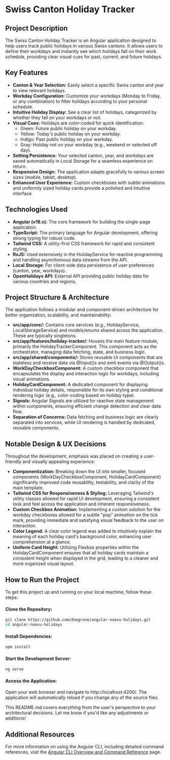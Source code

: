 # Swiss Canton Holiday Tracker
## Project Description
The Swiss Canton Holiday Tracker is an Angular application designed to help users track public holidays in various Swiss cantons. It allows users to define their workdays and instantly see which holidays fall on their work schedule, providing clear visual cues for past, current, and future holidays.

## Key Features
- **Canton & Year Selection:** Easily select a specific Swiss canton and year to view relevant holidays.
- **Workday Configuration:** Customize your workdays (Monday to Friday, or any combination) to filter holidays according to your personal schedule.
- **Intuitive Holiday Display:** See a clear list of holidays, categorized by whether they fall on your workdays or not.
- **Visual Cues:** Holidays are color-coded for quick identification:
    - Green: Future public holiday on your workday.
    - Yellow: Today's public holiday on your workday.
    - Indigo: Past public holiday on your workday.
    - Gray: Holiday not on your workday (e.g., weekend or selected off day).
- **Setting Persistence:** Your selected canton, year, and workdays are saved automatically in Local Storage for a seamless experience on return.
- **Responsive Design:** The application adapts gracefully to various screen sizes (mobile, tablet, desktop).
- **Enhanced User Experience:** Custom checkboxes with subtle animations and uniformly sized holiday cards provide a polished and intuitive interface.

## Technologies Used
- **Angular (v19.x):** The core framework for building the single-page application.
- **TypeScript:** The primary language for Angular development, offering strong typing for robust code.
- **Tailwind CSS:** A utility-first CSS framework for rapid and consistent styling.
- **RxJS:** Used extensively in the HolidayService for reactive programming and handling asynchronous data streams from the API.
- **Local Storage:** For client-side data persistence of user preferences (canton, year, workdays).
- **OpenHolidays API:** External API providing public holiday data for various countries and regions.

## Project Structure & Architecture
The application follows a modular and component-driven architecture for better organization, scalability, and maintainability:

- **src/app/core/:** Contains core services (e.g., HolidayService, LocalStorageService) and models/enums shared across the application. These are typically singletons.
- **src/app/features/holiday-tracker/:** Houses the main feature module, primarily the HolidayTrackerComponent. This component acts as the orchestrator, managing data fetching, state, and business logic.
- **src/app/shared/components/:** Stores reusable UI components that are stateless and receive data via @Input()s and emit events via @Output()s.
- **WorkDayCheckboxComponent:** A custom checkbox component that encapsulates the display and interaction logic for workdays, including visual animations.
- **HolidayCardComponent:** A dedicated component for displaying individual holiday details, responsible for its own styling and conditional rendering logic (e.g., color-coding based on holiday type).
- **Signals:** Angular Signals are utilized for reactive state management within components, ensuring efficient change detection and clear data flow.
- **Separation of Concerns:** Data fetching and business logic are clearly separated into services, while UI rendering is handled by dedicated, reusable components.

## Notable Design & UX Decisions
Throughout the development, emphasis was placed on creating a user-friendly and visually appealing experience:

- **Componentization:** Breaking down the UI into smaller, focused components (WorkDayCheckboxComponent, HolidayCardComponent) significantly improved code reusability, testability, and clarity of the main template.
- **Tailwind CSS for Responsiveness & Styling:** Leveraging Tailwind's utility classes allowed for rapid UI development, ensuring a consistent look and feel across the application and inherent responsiveness.
- **Custom Checkbox Animation:** Implementing a custom solution for the workday checkboxes allowed for a subtle "pop" animation on the tick mark, providing immediate and satisfying visual feedback to the user on interaction.
- **Color Legend:** A clear color legend was added to intuitively explain the meaning of each holiday card's background color, enhancing user comprehension at a glance.
- **Uniform Card Height:** Utilizing Flexbox properties within the HolidayCardComponent ensures that all holiday cards maintain a consistent height when displayed in the grid, leading to a cleaner and more organized visual layout.

## How to Run the Project
To get this project up and running on your local machine, follow these steps:

#### Clone the Repository:

```bash
git clone https://github.com/dnegrone/angular-noevu-holidays.git
cd angular-noevu-holidays
```

#### Install Dependencies:

```bash
npm install
```

#### Start the Development Server:
```bash
ng serve
```

#### Access the Application:
Open your web browser and navigate to http://localhost:4200/. The application will automatically reload if you change any of the source files.

This README.md covers everything from the user's perspective to your architectural decisions. Let me know if you'd like any adjustments or additions!

## Additional Resources

For more information on using the Angular CLI, including detailed command references, visit the [Angular CLI Overview and Command Reference](https://angular.dev/tools/cli) page.
